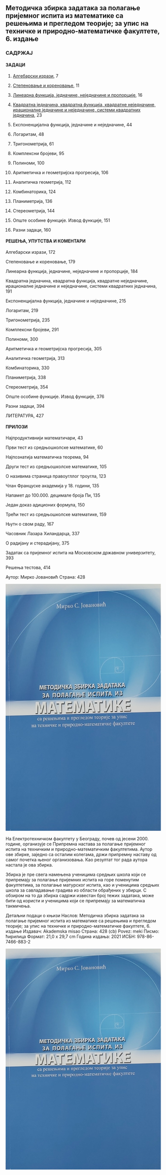 ## Методичка збирка задатака за полагање пријемног испита из математике са решењима и прегледом теорије; за упис на техничке и природно-математичке факултете, 6. издање

### САДРЖАЈ

#### ЗАДАЦИ

1. [Алгебарски изрази](https://github.com/itgimpi/math/blob/main/09zbirka/01izrazi/0izrazi.md), 7

2. [Степеновање и кореновање](https://github.com/itgimpi/math/blob/main/09zbirka/02stepenikoren/0stepen.md), 11

3. [Линеарна функција, једначине, неједначине и пропорције](https://github.com/itgimpi/math/blob/main/09zbirka/03linearna/0linearna.md), 16

4. [Квадратна једначина, квадратна функција, квадратне неједначине, ирационалне једначине и неједначине, системи квадратних једначина](https://github.com/itgimpi/math/blob/main/09zbirka/04kvadratna/0kvadratna.md), 23

5. Експоненцијална функција, једначине и неједначине, 44

6. Логаритам, 48

7. Тригонометрија, 61

8. Комплексни бројеви, 95

9. Полиноми, 100

10. Аритметичка и геометријска прогресија, 106

11. Аналитичка геометрија, 112

12. Комбинаторика, 124

13. Планиметрија, 136

14. Стереометрија, 144

15. Опште особине функције. Извод функције, 151

16. Разни задаци, 160

#### РЕШЕЊА, УПУТСТВА И КОМЕНТАРИ

Алгебарски изрази, 172

Степеновање и кореновање, 179

Линеарна функција, једначине, неједначине и пропорције, 184

Квадратна једначина, квадратна функција, квадратне неједначине, ирационалне једначине и неједначине, системи квадратних једначина, 191

Експоненцијална функција, једначине и неједначине, 215

Логаритам, 219

Тригонометрија, 235

Комплексни бројеви, 291

Полиноми, 300

Аритметичка и геометријска прогресија, 305

Аналитичка геометрија, 313

Комбинаторика, 330

Планиметрија, 338

Стереометрија, 354

Опште особине функције. Извод функције, 376

Разни задаци, 394

ЛИТЕРАТУРА, 427

#### ПРИЛОЗИ

Најпродуктивнији математичари, 43

Први тест из средњошколске математике, 60

Најпознатија математичка теорема, 94

Други тест из средњошколске математике, 105

О називима страница правоугллог троугла, 123

Члан Француске академија у 18. години, 135

Напамет до 100.000. децимале броја Пи, 135

Један доказ адиционих формула, 150

Трећи тест из средњошколске математике, 159

Њутн о свом раду, 167

Часовник Лазара Хиландарца, 337

О радијану и стерадијану, 375

Задатак са пријемног испита на Московском државном универзитету, 393

Решења тестова, 414

Аутор: Мирко Јовановић
Страна: 428

<img src="naslovna.jpg" alt="knjiga" style="height: 800px; width:600px;"/>

На Електротехничком факултету у Београду, почев од јесени 2000. године, организује се Припремна настава за полагање пријемног испита на техничким и природно-математичким факултетима. Аутор ове збирке, заједно са осталим колегама, држи припремну наставу од самог почетка њеног организовања. Као резултат тог рада аутора настала је ова збирка.

Збирка је пре свега намењена ученицима средњих школа који се припремају за полагање пријемних испита на горе поменутим факултетима, за полагање матурског испита, као и ученицима средњих школа за савладавање градива из области обрађених у збирци. С обзиром на то да збирка садржи известан број тежих задатака, може бити од користи и ученицима који се припремају за математичка такмичења.

Детаљни подаци о књизи
Наслов: Методичка збирка задатака за полагање пријемног испита из математике са решењима и прегледом теорије; за упис на техничке и природно-математичке факултете, 6. издање
Издавач: Akademska misao
Страна: 428 (cb)
Povez: meki
Писмо: ћирилица
Формат: 21,0 x 29,7 cm
Година издања: 2021
ИСБН: 978-86-7466-883-2

![Naslovna](naslovna.jpg "Naslovna")